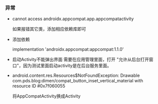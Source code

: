 ### 异常
- cannot access androidx.appcompat.app.appcompatactivity

  如果报错其它类，添加相应依赖库即可
- 添加依赖

  implementation 'androidx.appcompat:appcompat:1.1.0'

- 启动Activity不能弹出界面
  需要在应用管理里面，打开 "允许从后台打开窗口"，因为测试里面启动activity是在后台服务里面。
  
- android.content.res.Resources$NotFoundException: Drawable com.pds.blog:dimen/compat_button_inset_vertical_material with resource ID #0x7f060055

  将AppCompatActivity换成Activity